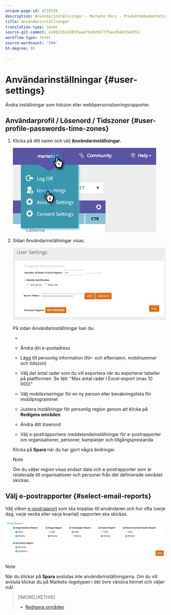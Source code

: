 ```yaml
---
unique-page-id: 4719336
description: Användarinställningar - Marketo Docs - Produktdokumentation
title: Användarinställningar
translation-type: tm+mt
source-git-commit: e149133a5383faaef5e9c9b7775ae36e633ed7b1
workflow-type: tm+mt
source-wordcount: '204'
ht-degree: 0%

---
```



# Användarinställningar {#user-settings}

Ändra inställningar som tidszon eller webbpersonaliseringsrapporter.

## Användarprofil / Lösenord / Tidszoner {#user-profile-passwords-time-zones}

1. Klicka på ditt namn och välj **Användarinställningar.**

   ![](assets/one.png)

1. Sidan Användarinställningar visas.

   ![](assets/two.png)

   På sidan Användarinställningar kan du:

   * 

      * Ändra din e-postadress
      * Lägg till personlig information (för- och efternamn, mobilnummer och tidszon)
      * Välj det antal rader som du vill exportera när du exporterar tabeller på plattformen. Se fält: &quot;Max antal rader i Excel-export (max 10 000)&quot;
      * Välj mobilaviseringar för en ny person eller bevakningslista för mobilprogrammet
      * Justera inställningar för personlig region genom att klicka på **Redigera områden**.
      * Ändra ditt lösenord
      * Välj e-postrapportens meddelandeinställningar för e-postrapporter om organisationer, personer, kampanjer och tillgångsprestanda

   Klicka på **Spara** när du har gjort några ändringar.

   >[!NOTE]
   >
   >Om du väljer region visas endast data och e-postrapporter som är relaterade till organisationer och personer från det definierade området skickas.

## Välj e-postrapporter {#select-email-reports}

Välj vilken [e-postrapport](../../../product-docs/web-personalization/reporting-for-web-personalization/email-reports.md) som ska kopplas till användaren och hur ofta (varje dag, varje vecka eller varje kvartal) rapporten ska skickas.

![](assets/three.png)

>[!NOTE]
>
>När du klickar på **Spara** avslutas inte användarinställningarna. Om du vill avsluta klickar du på Marketo-logotypen i det övre vänstra hörnet och väljer mål.

>[!MORELIKETHIS]
>
>* [Redigera områden](edit-regions.md)

>



